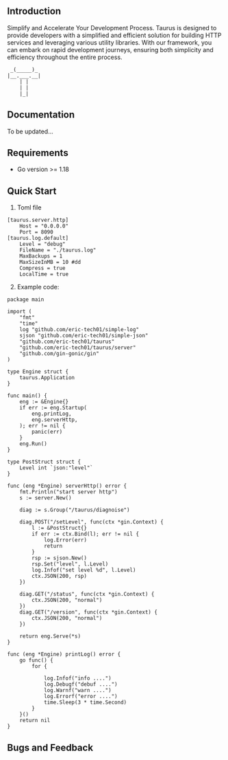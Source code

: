 

## Introduction
Simplify and Accelerate Your Development Process.
Taurus is designed to provide developers with a simplified and efficient solution for building HTTP services and leveraging various utility libraries. With our framework, you can embark on rapid development journeys, ensuring both simplicity and efficiency throughout the entire process.

     _(_____)_
    |__.___.__|
        | |    
        | | 
        |_|       
  
## Documentation
To be updated...

## Requirements
- Go version >= 1.18

## Quick Start
1.  Toml file
```
[taurus.server.http]
    Host = "0.0.0.0"
    Port = 8090
[taurus.log.default]
    Level = "debug"
    FileName = "./taurus.log"
    MaxBackups = 1
    MaxSizeInMB = 10 #dd
    Compress = true
    LocalTime = true
```

2. Example code:
```
package main

import (
	"fmt"
	"time"
	log "github.com/eric-tech01/simple-log"
	sjson "github.com/eric-tech01/simple-json"
	"github.com/eric-tech01/taurus"
	"github.com/eric-tech01/taurus/server"
	"github.com/gin-gonic/gin"
)

type Engine struct {
	taurus.Application
}

func main() {
	eng := &Engine{}
	if err := eng.Startup(
		eng.printLog,
		eng.serverHttp,
	); err != nil {
		panic(err)
	}
	eng.Run()
}

type PostStruct struct {
	Level int `json:"level"`
}

func (eng *Engine) serverHttp() error {
	fmt.Println("start server http")
	s := server.New()

	diag := s.Group("/taurus/diagnoise")

	diag.POST("/setLevel", func(ctx *gin.Context) {
		l := &PostStruct{}
		if err := ctx.Bind(l); err != nil {
			log.Error(err)
			return
		}
		rsp := sjson.New()
		rsp.Set("level", l.Level)
		log.Infof("set level %d", l.Level)
		ctx.JSON(200, rsp)
	})

	diag.GET("/status", func(ctx *gin.Context) {
		ctx.JSON(200, "normal")
	})
	diag.GET("/version", func(ctx *gin.Context) {
		ctx.JSON(200, "normal")
	})

	return eng.Serve(*s)
}

func (eng *Engine) printLog() error {
	go func() {
		for {

			log.Infof("info ....")
			log.Debugf("debuf ....")
			log.Warnf("warn ....")
			log.Errorf("error ....")
			time.Sleep(3 * time.Second)
		}
	}()
	return nil
}
```

## Bugs and Feedback
